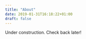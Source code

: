 ```yaml
---
title: "About"
date: 2019-01-31T16:18:22+01:00
draft: false
---
```


Under construction. Check back later!
